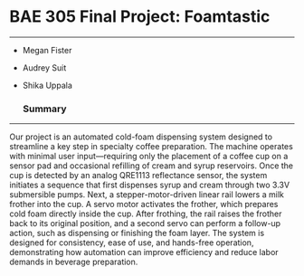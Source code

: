 # BAE 305 Final Project: Foamtastic

---

- Megan Fister
- Audrey Suit
- Shika Uppala

  ### Summary
---
Our project is an automated cold-foam dispensing system designed to streamline a key step in specialty coffee preparation. The machine operates with minimal user input—requiring only the placement of a coffee cup on a sensor pad and occasional refilling of cream and syrup reservoirs. Once the cup is detected by an analog QRE1113 reflectance sensor, the system initiates a sequence that first dispenses syrup and cream through two 3.3V submersible pumps. Next, a stepper-motor-driven linear rail lowers a milk frother into the cup. A servo motor activates the frother, which prepares cold foam directly inside the cup. After frothing, the rail raises the frother back to its original position, and a second servo can perform a follow-up action, such as dispensing or finishing the foam layer. The system is designed for consistency, ease of use, and hands-free operation, demonstrating how automation can improve efficiency and reduce labor demands in beverage preparation.


